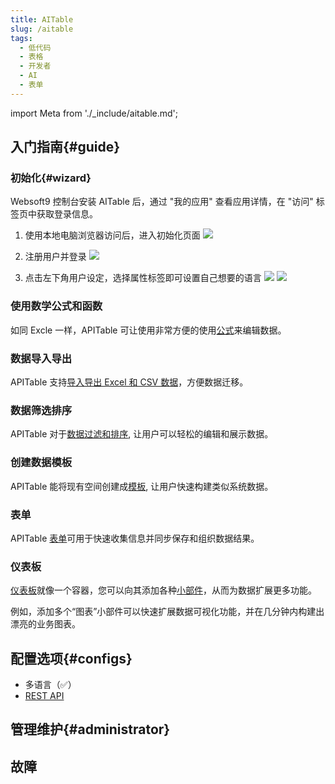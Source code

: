 ```yaml
---
title: AITable
slug: /aitable
tags:
  - 低代码
  - 表格
  - 开发者
  - AI
  - 表单
---
```


import Meta from './_include/aitable.md';

<Meta name="meta" />

## 入门指南{#guide}

### 初始化{#wizard}

Websoft9 控制台安装 AITable 后，通过 "我的应用" 查看应用详情，在 "访问" 标签页中获取登录信息。  

1. 使用本地电脑浏览器访问后，进入初始化页面
   ![](https://libs.websoft9.com/Websoft9/DocsPicture/en/apitable/apitable-init-websoft9.png)

2. 注册用户并登录
   ![](https://libs.websoft9.com/Websoft9/DocsPicture/en/apitable/apitable-main-websoft9.png)

3. 点击左下角用户设定，选择属性标签即可设置自己想要的语言
   ![](https://libs.websoft9.com/Websoft9/DocsPicture/en/apitable/apitable-user-websoft9.png)
   ![](https://libs.websoft9.com/Websoft9/DocsPicture/en/apitable/apitable-preference-websoft9.png)

### 使用数学公式和函数

如同 Excle 一样，APITable  可让使用非常方便的使用[公式](https://help.apitable.com/docs/guide/tutorial-getting-started-with-formulas)来编辑数据。

### 数据导入导出

APITable 支持[导入导出 Excel 和 CSV 数据](https://help.apitable.com/docs/guide/manual-import-export)，方便数据迁移。

### 数据筛选排序

APITable 对于[数据过滤和排序](https://help.apitable.com/docs/guide/custom-view), 让用户可以轻松的编辑和展示数据。

### 创建数据模板

APITable 能将现有空间创建成[模板](https://help.apitable.com/docs/guide/faq-how-create-template), 让用户快速构建类似系统数据。

### 表单

APITable [表单](https://help.apitable.com/docs/guide/magic-form)可用于快速收集信息并同步保存和组织数据结果。

### 仪表板

[仪表板](https://help.apitable.com/docs/guide/intro-dashboard/)就像一个容器，您可以向其添加各种[小部件](https://help.apitable.com/docs/guide/intro-widget)，从而为数据扩展更多功能。  

例如，添加多个“图表”小部件可以快速扩展数据可视化功能，并在几分钟内构建出漂亮的业务图表。

## 配置选项{#configs}

- 多语言（✅）
- [REST API](https://developers.apitable.com/api/reference/)

## 管理维护{#administrator}

## 故障